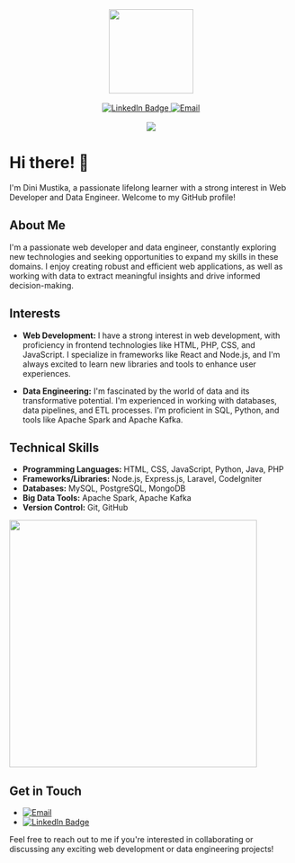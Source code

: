 <div id="header" align="center">
  <img src="https://media.giphy.com/media/SHjOSDkKZ18qOHA5B5/giphy.gif" width="150"/>  
</div><br>
<div id="badges" align="center">
  <a href="https://www.linkedin.com/in/dinimustika/">
    <img src="https://img.shields.io/badge/LinkedIn-blue?style=for-the-badge&logo=linkedin&logoColor=white" alt="LinkedIn Badge"/>
  </a>
  <a href="mailto:dinimustika.hd@gmail.com">
    <img src="https://img.shields.io/badge/Email-brown?style=for-the-badge&logo=email&logoColor=white" alt="Email"/>
  </a>
</div><br>
<div align="center">
  <img src="https://github-readme-streak-stats.herokuapp.com/?user=dinimustika&theme=dark&background=000"><br>  
</div>

# Hi there! 👋

I'm Dini Mustika, a passionate lifelong learner with a strong interest in Web Developer and Data Engineer. Welcome to my GitHub profile!

## About Me

I'm a passionate web developer and data engineer, constantly exploring new technologies and seeking opportunities to expand my skills in these domains. I enjoy creating robust and efficient web applications, as well as working with data to extract meaningful insights and drive informed decision-making.

## Interests

- **Web Development:** I have a strong interest in web development, with proficiency in frontend technologies like HTML, PHP, CSS, and JavaScript. I specialize in frameworks like React and Node.js, and I'm always excited to learn new libraries and tools to enhance user experiences.

- **Data Engineering:** I'm fascinated by the world of data and its transformative potential. I'm experienced in working with databases, data pipelines, and ETL processes. I'm proficient in SQL, Python, and tools like Apache Spark and Apache Kafka.

## Technical Skills

- **Programming Languages:** HTML, CSS, JavaScript, Python, Java, PHP
- **Frameworks/Libraries:** Node.js, Express.js, Laravel, CodeIgniter
- **Databases:** MySQL, PostgreSQL, MongoDB
- **Big Data Tools:** Apache Spark, Apache Kafka
- **Version Control:** Git, GitHub <br>
<img src="https://github-readme-stats.vercel.app/api/top-langs/?username=dinimustika&layout=compact&theme=vision-friendly-dark" width="440px">

## Get in Touch

- <a href="mailto:dinimustika.hd@gmail.com">
    <img src="https://img.shields.io/badge/Email-brown?style=for-the-badge&logo=email&logoColor=white" alt="Email"/>
  </a><br>
- <a href="https://www.linkedin.com/in/dinimustika/">
    <img src="https://img.shields.io/badge/LinkedIn-blue?style=for-the-badge&logo=linkedin&logoColor=white" alt="LinkedIn Badge"/>
  </a> <br>
Feel free to reach out to me if you're interested in collaborating or discussing any exciting web development or data engineering projects!
